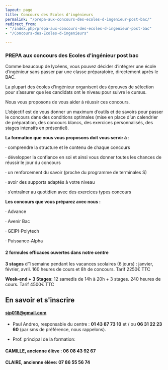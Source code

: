 ```yaml
---
layout: page
title: Concours des Ecoles d'ingénieurs
permalink: "/prepa-aux-concours-des-ecoles-d-ingenieur-post-bac/"
redirect_from:
- "/index.php/prepa-aux-concours-des-ecoles-d-ingenieur-post-bac"
- "/Concours-des-Ecoles-d-ingenieurs"

---
```

### PREPA aux concours des Ecoles d'ingénieur post bac

Comme beaucoup de lycéens, vous pouvez décider d’intégrer une école d’ingénieur sans passer par une classe préparatoire, directement après le BAC.

La plupart des écoles d'ingénieur organisent des épreuves de sélection pour s’assurer que les candidats ont le niveau pour suivre le cursus.

Nous vous proposons de vous aider à réussir ces concours.

L’objectif est de vous donner un maximum d’outils et de savoirs pour passer le concours dans des conditions optimales (mise en place d’un calendrier de préparation, des concours blancs, des exercices personnalisés, des stages intensifs en présentiel).

**La formation que nous vous proposons doit vous servir à** :

· comprendre la structure et le contenu de chaque concours

· développer la confiance en soi et ainsi vous donner toutes les chances de réussir le jour du concours

· un renforcement du savoir (proche du programme de terminales S)

· avoir des supports adaptés à votre niveau

· s’entraîner au quotidien avec des exercices types concours

**Les concours que vous préparez avec nous :**

· Advance

· Avenir Bac

· GEIPI-Polytech

· Puissance-Alpha

#### 2 formules efficaces ouvertes dans notre centre

**3 stages** d'1 semaine pendant les vacances scolaires (6 jours) : janvier, février, avril. 160 heures de cours et 8h de concours. Tarif 2250€ TTC

**Week-end + 3 Stages**: 12 samedis de 14h à 20h + 3 stages. 240 heures de cours. Tarif  4500€ TTC

## En savoir et s'inscrire

#### sjp018@gmail.com

* Paul Andreo, responsable du centre : **01 43 87 73 10** et / ou  **06 31 22 23 60** (par sms de préférence, nous rappelons).


* Prof. principal de la formation:

#### CAMILLE, ancienne élève : 06 08 43 92 67

#### CLAIRE, ancienne élève: 07 86 55 56 74